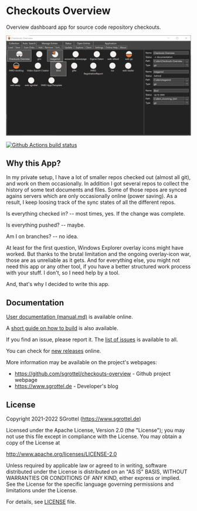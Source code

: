 # Checkouts Overview
Overview dashboard app for source code repository checkouts.

![Screenshot of Checkouts Overview UI](doc/screenshot.png)

[![Github Actions build status](https://github.com/sgrottel/checkouts-overview/actions/workflows/dotnet-desktop.yml/badge.svg)](https://github.com/sgrottel/checkouts-overview/actions/workflows/dotnet-desktop.yml)


## Why this App?
In my private setup, I have a lot of smaller repos checked out (almost all git), and work on them occasionally.
In addition I got several repos to collect the history of some text documents and files.
Some of those repos are synced agains servers which are only occasionally online (power saving).
As a result, I keep loosing track of the sync states of all the different repos.

Is everything checked in? -- most times, yes. If the change was complete.

Is everything pushed? -- maybe.

Am I on branches? -- no idea.

At least for the first question, Windows Explorer overlay icons might have worked.
But thanks to the brutal limitation and the ongoing overlay-icon war, those are as unreliable as it gets.
And for everything else, you might not need this app or any other tool, if you have a better structured work process with your stuff.
I don't, so I need help by a tool.

And, that's why I decided to write this app.


## Documentation
[User documentation (manual.md)](doc/manual.md) is available online.

A [short guide on how to build](doc/build.md) is also available.

If you find an issue, please report it.
The [list of issues](https://github.com/sgrottel/checkouts-overview/issues) is available to all.

You can check for [new releases](https://github.com/sgrottel/checkouts-overview/releases) online.

More information may be available on the project's webpages:
* https://github.com/sgrottel/checkouts-overview - Github project webpage
* https://www.sgrottel.de - Developer's blog


## License
Copyright 2021-2022 SGrottel (https://www.sgrottel.de)

Licensed under the Apache License, Version 2.0 (the "License");
you may not use this file except in compliance with the License.
You may obtain a copy of the License at

http://www.apache.org/licenses/LICENSE-2.0

Unless required by applicable law or agreed to in writing, software
distributed under the License is distributed on an "AS IS" BASIS,
WITHOUT WARRANTIES OR CONDITIONS OF ANY KIND, either express or implied.
See the License for the specific language governing permissions and
limitations under the License.

For details, see [LICENSE](./LICENSE) file.

